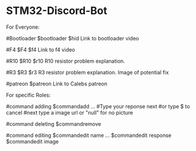 # STM32-Discord-Bot

For Everyone:

#Bootloader
    $bootloader
    $hid
    Link to bootloader video

#F4
    $F4
    $f4
    Link to f4 video

#R10
    $R10
    $r10
    R10 resistor problem explanation.

#R3
    $R3
    $r3
    R3 resistor problem explanation.
    Image of potential fix

#patreon
    $patreon
    Link to Calebs patreon

For specific Roles:

#command adding
    $commandadd <name> <name> <name> ...
    #Type your reponse next
    <response>
    #or type $ to cancel
    #next type a image url or "null" for no picture
    <image url>
    <null>

#command deleting
    $commandremove <name>

#command editing
    $commandedit <name> name <newname> ...
    $commandedit <name> response <newname>
    $commandedit <name> image <imageurl>